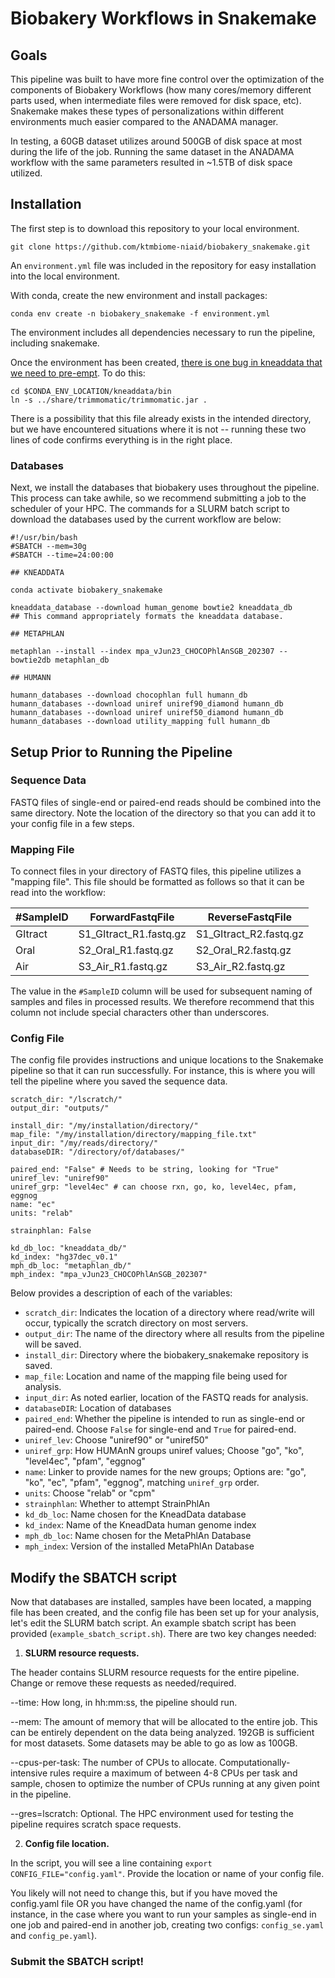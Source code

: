 # Biobakery Workflows in Snakemake

## Goals

This pipeline was built to have more fine control over the optimization of the components of Biobakery Workflows (how many cores/memory different parts used, when intermediate files were removed for disk space, etc). Snakemake makes these types of personalizations within different environments much easier compared to the ANADAMA manager.

In testing, a 60GB dataset utilizes around 500GB of disk space at most during the life of the job. Running the same dataset in the ANADAMA workflow with the same parameters resulted in ~1.5TB of disk space utilized.

## Installation

The first step is to download this repository to your local environment.

```
git clone https://github.com/ktmbiome-niaid/biobakery_snakemake.git
```

An `environment.yml` file was included in the repository for easy installation into the local environment.

With conda, create the new environment and install packages:

```
conda env create -n biobakery_snakemake -f environment.yml
```

The environment includes all dependencies necessary to run the pipeline, including snakemake.

Once the environment has been created, [there is one bug in kneaddata that we need to pre-empt](https://forum.biobakery.org/t/kneaddata-installed-with-conda-is-not-available/4147/1). To do this:

```
cd $CONDA_ENV_LOCATION/kneaddata/bin
ln -s ../share/trimmomatic/trimmomatic.jar .
```

There is a possibility that this file already exists in the intended directory, but we have encountered situations where it is not -- running these two lines of code confirms everything is in the right place.

### Databases

Next, we install the databases that biobakery uses throughout the pipeline. This process can take awhile, so we recommend submitting a job to the scheduler of your HPC. The commands for a SLURM batch script to download the databases used by the current workflow are below:

```
#!/usr/bin/bash
#SBATCH --mem=30g
#SBATCH --time=24:00:00

## KNEADDATA

conda activate biobakery_snakemake

kneaddata_database --download human_genome bowtie2 kneaddata_db
## This command appropriately formats the kneaddata database.

## METAPHLAN

metaphlan --install --index mpa_vJun23_CHOCOPhlAnSGB_202307 --bowtie2db metaphlan_db

## HUMANN

humann_databases --download chocophlan full humann_db
humann_databases --download uniref uniref90_diamond humann_db
humann_databases --download uniref uniref50_diamond humann_db
humann_databases --download utility_mapping full humann_db
```

## Setup Prior to Running the Pipeline

### Sequence Data

FASTQ files of single-end or paired-end reads should be combined into the same directory. Note the location of the directory so that you can add it to your config file in a few steps.

### Mapping File

To connect files in your directory of FASTQ files, this pipeline utilizes a "mapping file". This file should be formatted as follows so that it can be read into the workflow:

|#SampleID|ForwardFastqFile|ReverseFastqFile|
|---|---|---|
|GItract|S1_GItract_R1.fastq.gz|S1_GItract_R2.fastq.gz|
|Oral|S2_Oral_R1.fastq.gz|S2_Oral_R2.fastq.gz|
|Air|S3_Air_R1.fastq.gz|S3_Air_R2.fastq.gz|

The value in the `#SampleID` column will be used for subsequent naming of samples and files in processed results. We therefore recommend that this column not include special characters other than underscores.

### Config File

The config file provides instructions and unique locations to the Snakemake pipeline so that it can run successfully. For instance, this is where you will tell the pipeline where you saved the sequence data.

```
scratch_dir: "/lscratch/"
output_dir: "outputs/"

install_dir: "/my/installation/directory/"
map_file: "/my/installation/directory/mapping_file.txt"
input_dir: "/my/reads/directory/"
databaseDIR: "/directory/of/databases/"

paired_end: "False" # Needs to be string, looking for "True"
uniref_lev: "uniref90"
uniref_grp: "level4ec" # can choose rxn, go, ko, level4ec, pfam, eggnog
name: "ec"
units: "relab"

strainphlan: False

kd_db_loc: "kneaddata_db/"
kd_index: "hg37dec_v0.1"
mph_db_loc: "metaphlan_db/"
mph_index: "mpa_vJun23_CHOCOPhlAnSGB_202307"
```

Below provides a description of each of the variables:

- `scratch_dir`: Indicates the location of a directory where read/write will occur, typically the scratch directory on most servers.
- `output_dir`: The name of the directory where all results from the pipeline will be saved.
- `install_dir`: Directory where the biobakery_snakemake repository is saved.
- `map_file`: Location and name of the mapping file being used for analysis.
- `input_dir`: As noted earlier, location of the FASTQ reads for analysis.
- `databaseDIR`: Location of databases
- `paired_end`: Whether the pipeline is intended to run as single-end or paired-end. Choose `False` for single-end and `True` for paired-end.
- `uniref_lev`: Choose "uniref90" or "uniref50"
- `uniref_grp`: How HUMAnN groups uniref values; Choose "go", "ko", "level4ec", "pfam", "eggnog"
- `name`: Linker to provide names for the new groups; Options are: "go", "ko", "ec", "pfam", "eggnog", matching `uniref_grp` order.
- `units`: Choose "relab" or "cpm"
- `strainphlan`: Whether to attempt StrainPhlAn
- `kd_db_loc`: Name chosen for the KneadData database
- `kd_index`: Name of the KneadData human genome index
- `mph_db_loc`: Name chosen for the MetaPhlAn Database
- `mph_index`: Version of the installed MetaPhlAn Database

## Modify the SBATCH script

Now that databases are installed, samples have been located, a mapping file has been created, and the config file has been set up for your analysis, let's edit the SLURM batch script. An example sbatch script has been provided (`example_sbatch_script.sh`). There are two key changes needed:

1. **SLURM resource requests.**

The header contains SLURM resource requests for the entire pipeline. Change or remove these requests as needed/required.

--time: How long, in hh:mm:ss, the pipeline should run.

--mem: The amount of memory that will be allocated to the entire job. This can be entirely dependent on the data being analyzed. 192GB is sufficient for most datasets. Some datasets may be able to go as low as 100GB.

--cpus-per-task: The number of CPUs to allocate. Computationally-intensive rules require a maximum of between 4-8 CPUs per task and sample, chosen to optimize the number of CPUs running at any given point in the pipeline.

--gres=lscratch: Optional. The HPC environment used for testing the pipeline requires scratch space requests.

2. **Config file location.**

In the script, you will see a line containing `export CONFIG_FILE="config.yaml"`. Provide the location or name of your config file.

You likely will not need to change this, but if you have moved the config.yaml file OR you have changed the name of the config.yaml (for instance, in the case where you want to run your samples as single-end in one job and paired-end in another job, creating two configs: `config_se.yaml` and `config_pe.yaml`).

### Submit the SBATCH script!
